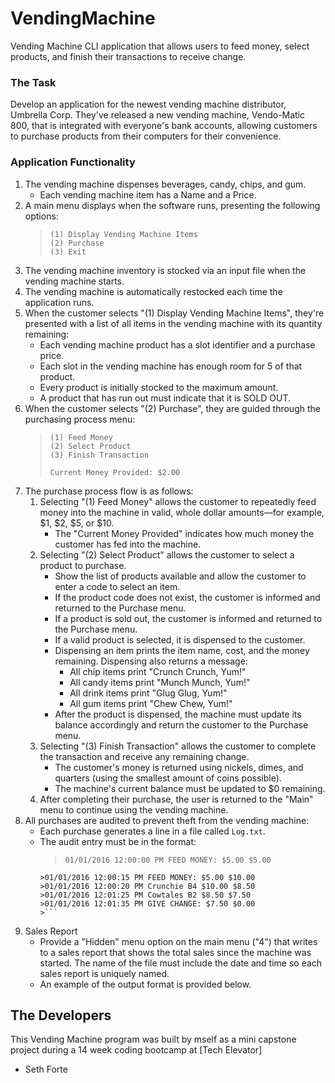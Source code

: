 # VendingMachine
Vending Machine CLI application that allows users to feed money, select products, and finish their transactions to receive change.

### The Task
Develop an application for the newest vending machine distributor, Umbrella Corp. They've released a new vending machine, Vendo-Matic 800, that is integrated with everyone's bank accounts, allowing customers to purchase products from their computers for their convenience.

### Application Functionality

1. The vending machine dispenses beverages, candy, chips, and gum.
   - Each vending machine item has a Name and a Price.
2. A main menu displays when the software runs, presenting the following options:
    > ```
    > (1) Display Vending Machine Items
    > (2) Purchase
    > (3) Exit
    > ```
3. The vending machine inventory is stocked via an input file when the vending machine
starts.
4. The vending machine is automatically restocked each time the application runs.
5. When the customer selects "(1) Display Vending Machine Items", they're presented
with a list of all items in the vending machine with its quantity remaining:
    - Each vending machine product has a slot identifier and a purchase price.
    - Each slot in the vending machine has enough room for 5 of that product.
    - Every product is initially stocked to the maximum amount.
    - A product that has run out must indicate that it is SOLD OUT.
6. When the customer selects "(2) Purchase", they are guided through the purchasing
process menu:
    >```
    >(1) Feed Money
    >(2) Select Product
    >(3) Finish Transaction
    >
    > Current Money Provided: $2.00
    >```
7. The purchase process flow is as follows:
    1. Selecting "(1) Feed Money" allows the customer to repeatedly feed money into the
    machine in valid, whole dollar amounts—for example, $1, $2, $5, or $10.
        - The "Current Money Provided" indicates how much money the customer
        has fed into the machine.
    2. Selecting "(2) Select Product" allows the customer to select a product to
    purchase.
        - Show the list of products available and allow the customer to enter
        a code to select an item.
        - If the product code does not exist, the customer is informed and returned
        to the Purchase menu.
        - If a product is sold out, the customer is informed and returned to the
        Purchase menu.
        - If a valid product is selected, it is dispensed to the customer.
        - Dispensing an item prints the item name, cost, and the money
        remaining. Dispensing also returns a message:
          - All chip items print "Crunch Crunch, Yum!"
          - All candy items print "Munch Munch, Yum!"
          - All drink items print "Glug Glug, Yum!"
          - All gum items print "Chew Chew, Yum!"
        - After the product is dispensed, the machine must update its balance
        accordingly and return the customer to the Purchase menu.
    3. Selecting "(3) Finish Transaction" allows the customer to complete the
    transaction and receive any remaining change.
        - The customer's money is returned using nickels, dimes, and quarters
        (using the smallest amount of coins possible).
        - The machine's current balance must be updated to $0 remaining.
    4. After completing their purchase, the user is returned to the "Main" menu to
    continue using the vending machine.
8. All purchases are audited to prevent theft from the vending machine:
   - Each purchase generates a line in a file called `Log.txt`.
   - The audit entry must be in the format:
        >```
        > 01/01/2016 12:00:00 PM FEED MONEY: $5.00 $5.00
         >01/01/2016 12:00:15 PM FEED MONEY: $5.00 $10.00
         >01/01/2016 12:00:20 PM Crunchie B4 $10.00 $8.50
         >01/01/2016 12:01:25 PM Cowtales B2 $8.50 $7.50
         >01/01/2016 12:01:35 PM GIVE CHANGE: $7.50 $0.00
         >```
9. Sales Report
    - Provide a "Hidden" menu option on the main menu ("4") that writes to a sales
    report that shows the total sales since the machine was started. The name of the
    file must include the date and time so each sales report is uniquely named.
    - An example of the output format is provided below.

## The Developers
This Vending Machine program was built by mself as a mini capstone project during a 14 week coding bootcamp at [Tech Elevator]

- Seth Forte
